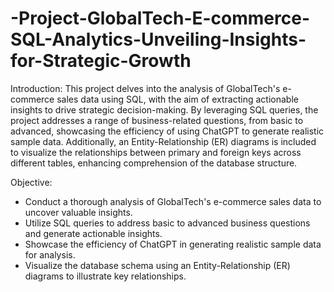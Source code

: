 # -Project-GlobalTech-E-commerce-SQL-Analytics-Unveiling-Insights-for-Strategic-Growth

Introduction:
This project delves into the analysis of GlobalTech's e-commerce sales data using SQL, with the aim of extracting actionable insights to drive strategic decision-making. By leveraging SQL queries, the project addresses a range of business-related questions, from basic to advanced, showcasing the efficiency of using ChatGPT to generate realistic sample data. Additionally, an Entity-Relationship (ER) diagrams is included to visualize the relationships between primary and foreign keys across different tables, enhancing comprehension of the database structure.

Objective:

- Conduct a thorough analysis of GlobalTech's e-commerce sales data to uncover valuable insights.
- Utilize SQL queries to address basic to advanced business questions and generate actionable insights.
- Showcase the efficiency of ChatGPT in generating realistic sample data for analysis.
- Visualize the database schema using an Entity-Relationship (ER) diagrams to illustrate key relationships.
